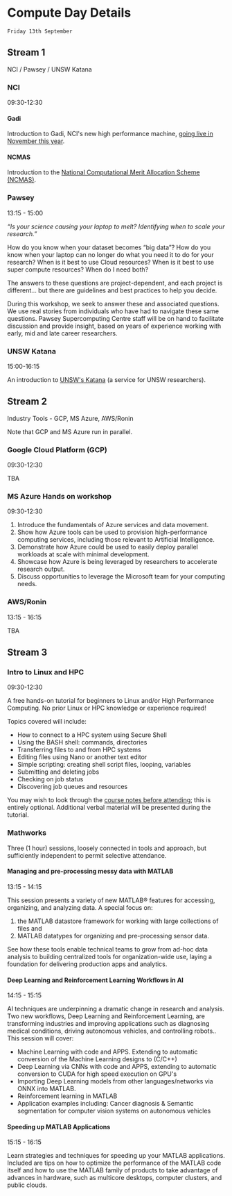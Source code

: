 # Compute Day Details

	Friday 13th September

## Stream 1

NCI / Pawsey / UNSW Katana

### NCI

09:30-12:30

#### Gadi
Introduction to Gadi, NCI's new high performance machine, <a href="https://nci.org.au/2019/07/29/major-upgrade-australias-powerful-supercomputer/">going live in November this year</a>.

#### NCMAS

Introduction to the <a href="https://ncmas.nci.org.au/2020/">National Computational Merit Allocation Scheme (NCMAS)</a>.

### Pawsey

13:15 - 15:00

*“Is your science causing your laptop to melt? Identifying when to scale your research.”*

How do you know when your dataset becomes “big data”? How do you know when your laptop can no longer do what you need it to do for your research? When is it best to use Cloud resources? When is it best to use super compute resources? When do I need both? 
 
The answers to these questions are project-dependent, and each project is different… but there are guidelines and best practices to help you decide.
 
During this workshop, we seek to answer these and associated questions. We use real stories from individuals who have had to navigate these same questions. Pawsey Supercomputing Centre staff will be on hand to facilitate discussion and provide insight, based on years of experience working with early, mid and late career researchers.

### UNSW Katana

15:00-16:15

An introduction to <a href="https://research.unsw.edu.au/katana">UNSW's Katana</a> (a service for UNSW researchers).

## Stream 2

Industry Tools - GCP, MS Azure, AWS/Ronin

Note that GCP and MS Azure run in parallel.

### Google Cloud Platform (GCP)

09:30-12:30

TBA

### MS Azure Hands on workshop

09:30-12:30

1. Introduce the fundamentals of Azure services and data movement.
2. Show how Azure tools can be used to provision high-performance computing services, including those relevant to Artificial Intelligence.
3. Demonstrate how Azure could be used to easily deploy parallel workloads at scale with minimal development.
4. Showcase how Azure is being leveraged by researchers to accelerate research output.
5. Discuss opportunities to leverage the Microsoft team for your computing needs.

### AWS/Ronin

13:15 - 16:15

TBA

## Stream 3

### Intro to Linux and HPC

09:30-12:30

A free hands-on tutorial for beginners to Linux and/or High Performance Computing.  No prior Linux or HPC knowledge or experience required!

Topics covered will include:

- How to connect to a HPC system using Secure Shell
- Using the BASH shell: commands, directories
- Transferring files to and from HPC systems
- Editing files using Nano or another text editor
- Simple scripting: creating shell script files, looping, variables
- Submitting and deleting jobs
- Checking on job status
- Discovering job queues and resources

You may wish to look through the <a href="https://www.zap.org.au/~john/links/intro-to-linux-and-hpc.pdf">course notes before attending</a>; this is entirely optional.  Additional verbal material will be presented during the tutorial.

### Mathworks

Three (1 hour) sessions, loosely connected in tools and approach, but sufficiently independent to permit selective attendance.

#### Managing and pre-processing messy data with MATLAB

13:15 - 14:15

This session presents a variety of new MATLAB® features for accessing, organizing, and analyzing data. A special focus on:

1. the MATLAB datastore framework for working with large collections of files and
2. MATLAB datatypes for organizing and pre-processing sensor data.

See how these tools enable technical teams to grow from ad-hoc data analysis to building centralized tools for organization-wide use, laying a foundation for delivering production apps and analytics.
 
#### Deep Learning and Reinforcement Learning Workflows in AI

14:15 - 15:15

AI techniques are underpinning a dramatic change in research and analysis. Two new workflows, Deep Learning and Reinforcement Learning, are transforming industries and improving applications such as diagnosing medical conditions, driving autonomous vehicles, and controlling robots.. This session will cover:

- Machine Learning with code and APPS. Extending to automatic conversion of the Machine Learning designs to  (C/C++)
- Deep Learning via CNNs with code and APPS, extending to automatic conversion to CUDA for high speed execution on GPU's
- Importing Deep Learning models from other languages/networks via ONNX  into MATLAB.
- Reinforcement learning in MATLAB
- Application examples  including: Cancer diagnosis & Semantic segmentation for computer vision systems on autonomous vehicles
 
#### Speeding up MATLAB Applications

15:15 - 16:15

Learn strategies and techniques for speeding up your MATLAB applications. Included are tips on how to optimize the performance of the MATLAB code itself and how to use the MATLAB family of products to take advantage of advances in hardware, such as multicore desktops, computer clusters, and public clouds.